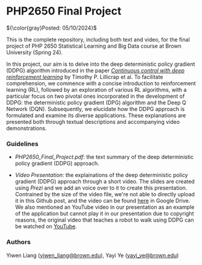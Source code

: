 # PHP2650 Final Project

${\color{gray}Posted: 05/10/2024}$

This is the complete repository, including both text and video, for the final project of PHP 2650 Statistical Learning and Big Data course at Brown University (Spring 24).

In this project, our aim is to delve into the deep deterministic policy gradient (DDPG) algorithm introduced in the paper [*Continuous control with deep reinforcement learning*](https://arxiv.org/abs/1509.02971) by Timothy P. Lillicrap et al. To facilitate comprehension, we commence with a concise introduction to reinforcement learning (RL), followed by an exploration of various RL algorithms, with a particular focus on two pivotal ones incorporated in the development of DDPG: the deterministic policy gradient (DPG) algorithm and the Deep Q Network (DQN). Subsequently, we elucidate how the DDPG approach is formulated and examine its diverse applications. These explanations are presented both through textual descriptions and accompanying video demonstrations.

### Guidelines

* *PHP2650_Final_Project.pdf*: the text summary of the deep deterministic policy gradient (DDPG) approach.

* *Video Presentation*: the explainations of the deep deterministic policy gradient (DDPG) approach through a short video. The slides are created using *Prezi* and we add an voice over to it to create this presentation. Contrained by the size of the video file, we're not able to directly upload it in this Github post, and the video can be found [here](https://drive.google.com/file/d/1TZLXkOSE62LYvV1SI7H1rE8Ym7c5YzLn/view?usp=drive_link) in Google Drive. We also mentioned an YouTube video in our presentation as an example of the application but cannot play it in our presentation due to copyright reasons, the original video that teaches a robot to walk using DDPG can be watched on [YouTube](https://www.youtube.com/watch?v=TEFXp2Ro-10).

### Authors

Yiwen Liang (yiwen_liang@brown.edu), Yayi Ye (yayi_ye@brown.edu)
